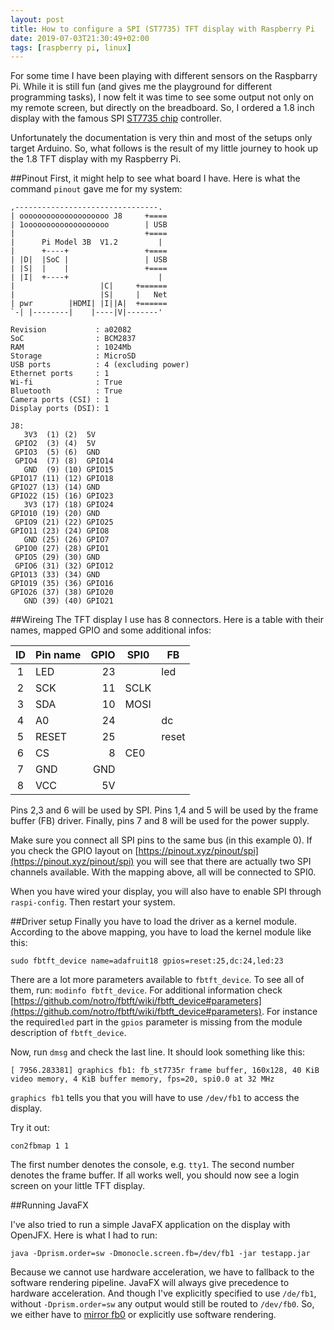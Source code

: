 ```yaml
---
layout: post
title: How to configure a SPI (ST7735) TFT display with Raspberry Pi
date: 2019-07-03T21:30:49+02:00
tags: [raspberry pi, linux]
---
```


For some time I have been playing with different sensors on the Raspbarry Pi. While it is still fun (and gives me the playground for different programming tasks), I now felt it was time to see some output not only on my remote screen, but directly on the breadboard. So, I ordered a 1.8 inch display with the famous SPI [ST7735 chip](http://www.alldatasheet.com/datasheet-pdf/pdf/326213/SITRONIX/ST7735.html) controller.

Unfortunately the documentation is very thin and most of the setups only target Arduino. So, what follows is the result of my little journey to hook up the 1.8 TFT display with my Raspberry Pi.

##Pinout
First, it might help to see what board I have. Here is what the command `pinout` gave me for my system:

    ,--------------------------------.
    | oooooooooooooooooooo J8     +====
    | 1ooooooooooooooooooo        | USB
    |                             +====
    |      Pi Model 3B  V1.2         |
    |      +----+                 +====
    | |D|  |SoC |                 | USB
    | |S|  |    |                 +====
    | |I|  +----+                    |
    |                   |C|     +======
    |                   |S|     |   Net
    | pwr        |HDMI| |I||A|  +======
    `-| |--------|    |----|V|-------'
    
    Revision           : a02082
    SoC                : BCM2837
    RAM                : 1024Mb
    Storage            : MicroSD
    USB ports          : 4 (excluding power)
    Ethernet ports     : 1
    Wi-fi              : True
    Bluetooth          : True
    Camera ports (CSI) : 1
    Display ports (DSI): 1
    
    J8:
       3V3  (1) (2)  5V    
     GPIO2  (3) (4)  5V    
     GPIO3  (5) (6)  GND   
     GPIO4  (7) (8)  GPIO14
       GND  (9) (10) GPIO15
    GPIO17 (11) (12) GPIO18
    GPIO27 (13) (14) GND   
    GPIO22 (15) (16) GPIO23
       3V3 (17) (18) GPIO24
    GPIO10 (19) (20) GND   
     GPIO9 (21) (22) GPIO25
    GPIO11 (23) (24) GPIO8 
       GND (25) (26) GPIO7 
     GPIO0 (27) (28) GPIO1 
     GPIO5 (29) (30) GND   
     GPIO6 (31) (32) GPIO12
    GPIO13 (33) (34) GND   
    GPIO19 (35) (36) GPIO16
    GPIO26 (37) (38) GPIO20
       GND (39) (40) GPIO21
       
##Wireing
The TFT display I use has 8 connectors. Here is a table with their names, mapped GPIO and some additional infos:


| ID | Pin name |  GPIO | SPI0 | FB    |
|:---:|---------|------:|------|-------|
|  1 | LED      |    23 |      | led   |
|  2 | SCK      |    11 | SCLK |       |
|  3 | SDA      |    10 | MOSI |       |
|  4 | A0       |    24 |      | dc    |
|  5 | RESET    |    25 |      | reset |
|  6 | CS       |     8 | CE0  |       |
|  7 | GND      |   GND |      |       |
|  8 | VCC      |    5V |      |       |
     

Pins 2,3 and 6 will be used by SPI. Pins 1,4 and 5 will be used by the frame buffer (FB) driver. Finally, pins 7 and 8 will be used for the power supply.

Make sure you connect all SPI pins to the same bus (in this example 0). If you check the GPIO layout on [https://pinout.xyz/pinout/spi](https://pinout.xyz/pinout/spi) you will see that there are actually two SPI channels available. With the mapping above, all will be connected to SPI0.

When you have wired your display, you will also have to enable SPI through `raspi-config`. Then restart your system.

##Driver setup
Finally you have to load the driver as a kernel module. According to the above mapping, you have to load the kernel module like this:

    sudo fbtft_device name=adafruit18 gpios=reset:25,dc:24,led:23
    
There are a lot more parameters available to `fbtft_device`. To see all of them, run: `modinfo fbtft_device`. For additional information check [https://github.com/notro/fbtft/wiki/fbtft_device#parameters](https://github.com/notro/fbtft/wiki/fbtft_device#parameters). For instance the required`led` part in the `gpios` parameter is missing from the module description of `fbtft_device`. 
       
Now, run `dmsg` and check the last line. It should look something like this:

    [ 7956.283381] graphics fb1: fb_st7735r frame buffer, 160x128, 40 KiB video memory, 4 KiB buffer memory, fps=20, spi0.0 at 32 MHz
    
`graphics fb1` tells you that you will have to use `/dev/fb1` to access the display.

Try it out:

    con2fbmap 1 1
    
The first number denotes the console, e.g. `tty1`. The second number denotes the frame buffer. If all works well, you should now see a login screen on your little TFT display.

##Running JavaFX

I've also tried to run a simple JavaFX application on the display with OpenJFX. Here is what I had to run:
    
    java -Dprism.order=sw -Dmonocle.screen.fb=/dev/fb1 -jar testapp.jar
    
Because we cannot use hardware acceleration, we have to fallback to the software rendering pipeline. JavaFX will always give precedence to hardware acceleration. And though I've explicitly specified to use `/de/fb1`, without `-Dprism.order=sw` any output would still be routed to `/dev/fb0`. So, we either have to [mirror fb0](https://github.com/notro/fbtft/wiki/Framebuffer-use#framebuffer-mirroring) or explicitly use software rendering.
